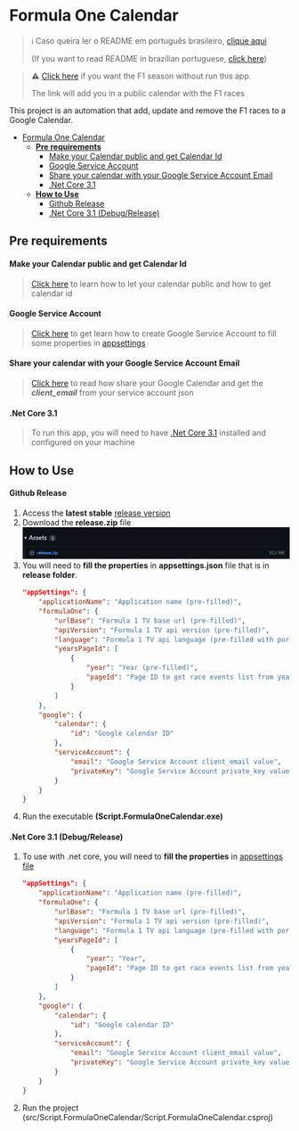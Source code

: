 # Formula One Calendar

> ℹ️ Caso queira ler o README em português brasileiro, [clique aqui](docs/README.pt.md)<p>
> (If you want to read README in brazilian portuguese, [click here](docs/README.pt.md))

> ⚠️ [Click here](https://calendar.google.com/calendar/u/0?cid=ZjdycmM5b2V1bmVhbWhpN2dnMzlic29kczBAZ3JvdXAuY2FsZW5kYXIuZ29vZ2xlLmNvbQ) if you want the F1 season without run this app. 
> <p>The link will add you in a public calendar with the F1 races</p>

This project is an automation that add, update and remove the F1 races to a Google Calendar.<p>

- [Formula One Calendar](#formula-one-calendar)
  - [**Pre requirements**](#pre-requirements)
      - [Make your Calendar public and get Calendar Id](#make-your-calendar-public-and-get-calendar-id)
      - [Google Service Account](#google-service-account)
      - [Share your calendar with your Google Service Account Email](#share-your-calendar-with-your-google-service-account-email)
      - [.Net Core 3.1](#net-core-31)
  - [**How to Use**](#how-to-use)
      - [Github Release](#github-release)
      - [.Net Core 3.1 (Debug/Release)](#net-core-31-debugrelease)

## **Pre requirements**
#### Make your Calendar public and get Calendar Id
> [Click here](https://yabdab.zendesk.com/hc/en-us/articles/205945926-Find-Google-Calendar-ID) to learn how to let your calendar public and how to get calendar id

#### Google Service Account
> [Click here](https://support.google.com/a/answer/7378726?hl=en) to get learn how to create Google Service Account to fill some properties in [appsettings](src/Script.FormulaOneCalendar/appsettings.json)

#### Share your calendar with your Google Service Account Email
> [Click here](https://support.google.com/a/users/answer/37082?hl=en) to read how share your Google Calendar and get the ***client_email*** from your service account json

#### .Net Core 3.1
> To run this app, you will need to have [.Net Core 3.1](https://dotnet.microsoft.com/en-us/download/dotnet/3.1) installed and configured on your machine

## **How to Use**
#### Github Release
1. Access the **latest stable** [release version](https://github.com/souzaMateus99/Script.FormulaOneCalendar/releases/latest)
2. Download the **release.zip** file
    ![release-zip.png](docs/release-zip.png)
3. You will need to **fill the properties** in **appsettings.json** file that is in **release folder**.
    ```json
    "appSettings": {
        "applicationName": "Application name (pre-filled)",
        "formulaOne": {
            "urlBase": "Formula 1 TV base url (pre-filled)",
            "apiVersion": "Formula 1 TV api version (pre-filled)",
            "language": "Formula 1 TV api language (pre-filled with portuguese)",
            "yearsPageId": [
                {
                    "year": "Year (pre-filled)",
                    "pageId": "Page ID to get race events list from year (pre-filled)"
                }
            ]
        },
        "google": {
            "calendar": {
                "id": "Google calendar ID"
            },
            "serviceAccount": {
                "email": "Google Service Account client_email value",
                "privateKey": "Google Service Account private_key value"
            }
        }
    }
    ```
4. Run the executable **(Script.FormulaOneCalendar.exe)**

#### .Net Core 3.1 (Debug/Release)
1. To use with .net core, you will need to **fill the properties** in [appsettings file](src/Script.FormulaOneCalendar/appsettings.json)
    ```json
    "appSettings": {
        "applicationName": "Application name (pre-filled)",
        "formulaOne": {
            "urlBase": "Formula 1 TV base url (pre-filled)",
            "apiVersion": "Formula 1 TV api version (pre-filled)",
            "language": "Formula 1 TV api language (pre-filled with portuguese)",
            "yearsPageId": [
                {
                    "year": "Year",
                    "pageId": "Page ID to get race events list from year"
                }
            ]
        },
        "google": {
            "calendar": {
                "id": "Google calendar ID"
            },
            "serviceAccount": {
                "email": "Google Service Account client_email value",
                "privateKey": "Google Service Account private_key value"
            }
        }
    }
    ```
2. Run the project (src/Script.FormulaOneCalendar/Script.FormulaOneCalendar.csproj)
